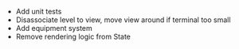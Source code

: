 - Add unit tests
- Disassociate level to view, move view around if terminal too small
- Add equipment system
- Remove rendering logic from State